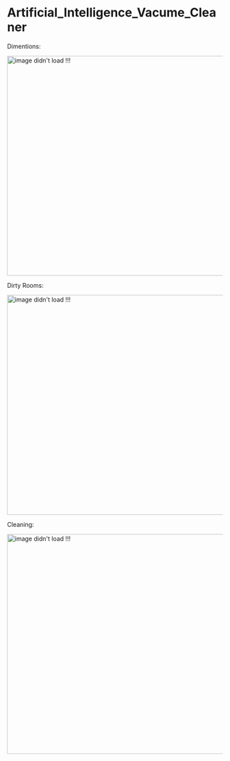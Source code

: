 # Artificial_Intelligence_Vacume_Cleaner

Dimentions:

<img width="512" alt="image didn't load !!!" src="https://github.com/user-attachments/assets/c260bb5e-7bc2-474b-9ae0-c51b9b7a331c">

Dirty Rooms:

<img width="512" alt="image didn't load !!!" src="https://github.com/user-attachments/assets/364e76b5-b59c-44c4-a539-898d52fe6f77">

Cleaning:

<img width="512" alt="image didn't load !!!" src="https://github.com/user-attachments/assets/da0e4a72-a3f7-4220-9fe4-68eb82a12dfd">
